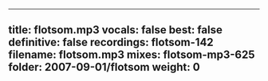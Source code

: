 
---
title: flotsom.mp3
vocals: false
best: false
definitive: false
recordings: flotsom-142
filename: flotsom.mp3
mixes: flotsom-mp3-625
folder: 2007-09-01/flotsom
weight: 0
---
